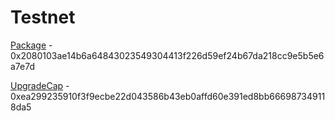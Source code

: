 # Testnet

[Package](https://testnet.suivision.xyz/package/0x2080103ae14b6a64843023549304413f226d59ef24b67da218cc9e5b5e6a7e7d) - 0x2080103ae14b6a64843023549304413f226d59ef24b67da218cc9e5b5e6a7e7d

[UpgradeCap](https://testnet.suivision.xyz/object/0xea299235910f3f9ecbe22d043586b43eb0affd60e391ed8bb666987349118da5) - 0xea299235910f3f9ecbe22d043586b43eb0affd60e391ed8bb666987349118da5
